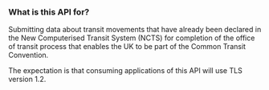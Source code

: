 ### What is this API for?
Submitting data about transit movements that have already been declared in the New Computerised Transit System (NCTS) for completion of the office of transit process that enables the UK to be part of the Common Transit Convention.

The expectation is that consuming applications of this API will use TLS version 1.2.
